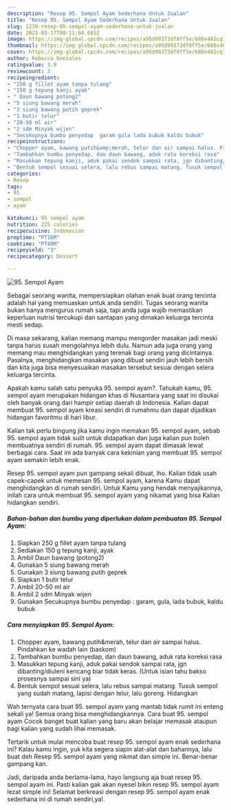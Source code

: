 ```yaml
---
description: "Resep 95. Sempol Ayam Sederhana Untuk Jualan"
title: "Resep 95. Sempol Ayam Sederhana Untuk Jualan"
slug: 1238-resep-95-sempol-ayam-sederhana-untuk-jualan
date: 2021-05-17T00:11:04.685Z
image: https://img-global.cpcdn.com/recipes/a95d99373df8ff5e/680x482cq70/95-sempol-ayam-foto-resep-utama.jpg
thumbnail: https://img-global.cpcdn.com/recipes/a95d99373df8ff5e/680x482cq70/95-sempol-ayam-foto-resep-utama.jpg
cover: https://img-global.cpcdn.com/recipes/a95d99373df8ff5e/680x482cq70/95-sempol-ayam-foto-resep-utama.jpg
author: Rebecca Gonzales
ratingvalue: 3.9
reviewcount: 3
recipeingredient:
- "250 g fillet ayam tanpa tulang"
- "150 g tepung kanji ayak"
- " Daun bawang potong2"
- "5 siung bawang merah"
- "3 siung bawang putih geprek"
- "1 butir telur"
- "20-50 ml air"
- "2 sdm Minyak wijen"
- "Secukupnya bumbu penyedap  garam gula lada bubuk kaldu bubuk"
recipeinstructions:
- "Chopper ayam, bawang putih&amp;merah, telur dan air sampai halus. Pindahkan ke wadah lain (baskom)"
- "Tambahkan bumbu penyedap, dan daun bawang, aduk rata koreksi rasa"
- "Masukkan tepung kanji, aduk pakai sendok sampai rata, jgn dibanting/diuleni kencang biar tidak keras. (Untuk isian tahu bakso prosesnya sampai sini ya)"
- "Bentuk sempol sesuai selera, lalu rebus sampai matang. Tusuk sempol yang sudah matang, lapisi dengan telur, lalu goreng. Hidangkan"
categories:
- Resep
tags:
- 95
- sempol
- ayam

katakunci: 95 sempol ayam 
nutrition: 225 calories
recipecuisine: Indonesian
preptime: "PT16M"
cooktime: "PT40M"
recipeyield: "3"
recipecategory: Dessert

---
```



![95. Sempol Ayam](https://img-global.cpcdn.com/recipes/a95d99373df8ff5e/680x482cq70/95-sempol-ayam-foto-resep-utama.jpg)

Sebagai seorang wanita, mempersiapkan olahan enak buat orang tercinta adalah hal yang memuaskan untuk anda sendiri. Tugas seorang  wanita bukan hanya mengurus rumah saja, tapi anda juga wajib memastikan keperluan nutrisi tercukupi dan santapan yang dimakan keluarga tercinta mesti sedap.

Di masa  sekarang, kalian memang mampu mengorder masakan jadi meski tanpa harus susah mengolahnya lebih dulu. Namun ada juga orang yang memang mau menghidangkan yang terenak bagi orang yang dicintainya. Pasalnya, menghidangkan masakan yang dibuat sendiri jauh lebih bersih dan kita juga bisa menyesuaikan masakan tersebut sesuai dengan selera keluarga tercinta. 



Apakah kamu salah satu penyuka 95. sempol ayam?. Tahukah kamu, 95. sempol ayam merupakan hidangan khas di Nusantara yang saat ini disukai oleh banyak orang dari hampir setiap daerah di Indonesia. Kalian dapat membuat 95. sempol ayam kreasi sendiri di rumahmu dan dapat dijadikan hidangan favoritmu di hari libur.

Kalian tak perlu bingung jika kamu ingin memakan 95. sempol ayam, sebab 95. sempol ayam tidak sulit untuk didapatkan dan juga kalian pun boleh membuatnya sendiri di rumah. 95. sempol ayam dapat dimasak lewat berbagai cara. Saat ini ada banyak cara kekinian yang membuat 95. sempol ayam semakin lebih enak.

Resep 95. sempol ayam pun gampang sekali dibuat, lho. Kalian tidak usah capek-capek untuk memesan 95. sempol ayam, karena Kamu dapat menghidangkan di rumah sendiri. Untuk Kamu yang hendak menyajikannya, inilah cara untuk membuat 95. sempol ayam yang nikamat yang bisa Kalian hidangkan sendiri.

<!--inarticleads1-->

##### Bahan-bahan dan bumbu yang diperlukan dalam pembuatan 95. Sempol Ayam:

1. Siapkan 250 g fillet ayam tanpa tulang
1. Sediakan 150 g tepung kanji, ayak
1. Ambil  Daun bawang (potong2)
1. Gunakan 5 siung bawang merah
1. Gunakan 3 siung bawang putih geprek
1. Siapkan 1 butir telur
1. Ambil 20-50 ml air
1. Ambil 2 sdm Minyak wijen
1. Gunakan Secukupnya bumbu penyedap : garam, gula, lada bubuk, kaldu bubuk




<!--inarticleads2-->

##### Cara menyiapkan 95. Sempol Ayam:

1. Chopper ayam, bawang putih&amp;merah, telur dan air sampai halus. Pindahkan ke wadah lain (baskom)
1. Tambahkan bumbu penyedap, dan daun bawang, aduk rata koreksi rasa
1. Masukkan tepung kanji, aduk pakai sendok sampai rata, jgn dibanting/diuleni kencang biar tidak keras. (Untuk isian tahu bakso prosesnya sampai sini ya)
1. Bentuk sempol sesuai selera, lalu rebus sampai matang. Tusuk sempol yang sudah matang, lapisi dengan telur, lalu goreng. Hidangkan




Wah ternyata cara buat 95. sempol ayam yang mantab tidak rumit ini enteng sekali ya! Semua orang bisa menghidangkannya. Cara buat 95. sempol ayam Cocok banget buat kalian yang baru akan belajar memasak ataupun bagi kalian yang sudah lihai memasak.

Tertarik untuk mulai mencoba buat resep 95. sempol ayam enak sederhana ini? Kalau kamu ingin, yuk kita segera siapin alat-alat dan bahannya, lalu buat deh Resep 95. sempol ayam yang nikmat dan simple ini. Benar-benar gampang kan. 

Jadi, daripada anda berlama-lama, hayo langsung aja buat resep 95. sempol ayam ini. Pasti kalian gak akan nyesel bikin resep 95. sempol ayam lezat simple ini! Selamat berkreasi dengan resep 95. sempol ayam enak sederhana ini di rumah sendiri,ya!.

